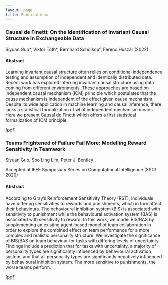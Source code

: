 ```yaml
---
layout: page
title: Publications
---
```


### Causal de Finetti: On the Identification of Invariant Causal Structure in Exchangeable Data 
Siyuan Guo\*, Viktor Tóth\*, Bernhard Schölkopf, Ferenc Huszár (2022)
#### Abstract
Learning invariant causal structure often relies on conditional independence testing and assumption of independent and identically distributed data. Recent work has explored inferring invariant causal
structure using data coming from different environments. These approaches are based on independent causal mechanism (ICM) principle which postulates that the cause mechanism is independent of
the effect given cause mechanism. Despite its wide application in
machine learning and causal inference, there lacks a statistical formalization of what independent mechanism means. Here we present
Causal de Finetti which offers a first statistical formalization of ICM
principle. 

[[pdf]](https://arxiv.org/pdf/2203.15756.pdf)
### Teams Frightened of Failure Fail More: Modelling Reward Sensitivity in Teamwork
Siyuan Guo, Soo Ling Lim, Peter J. Bentley

Accepted at IEEE Symposium Series on Computational Intelligence (SSCI 2020)
#### Abstract
According to Gray’s Reinforcement Sensitivity
Theory (RST), individuals have differing sensitivities to rewards
and punishments, which in turn affect their behaviours. The
behavioural inhibition system (BIS) is associated with sensitivity
to punishment while the behavioural activation system (BAS) is
associated with sensitivity to reward. In this work, we model
BIS/BAS by supplementing an existing agent-based model of team
collaboration in order to explore the combined effect on team
performance for a more complex and realistic personality
structure. We investigate the significance of BIS/BAS on team
behaviour for tasks with differing levels of uncertainty. Findings
include a prediction that for tasks with uncertainty, a majority of
personality types are significantly influenced by behavioural
activation system, and that all personality types are significantly
negatively influenced by behavioural inhibition system. The more
sensitive to punishments, the worse teams perform. 

[[pdf]](https://discovery.ucl.ac.uk/id/eprint/10124666/1/SSCI20_Frightened_Teams_Fail_More.pdf)

